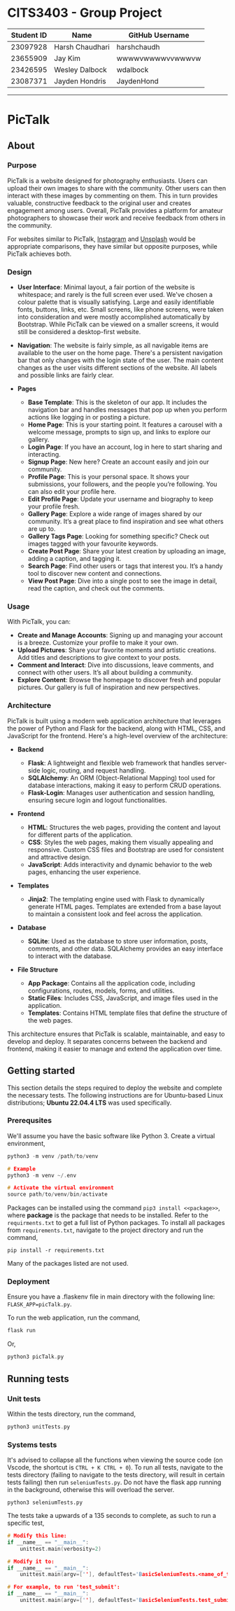 # CITS3403 - Group Project

|Student ID|Name|GitHub Username|
|----|----|----|
|23097928|Harsh Chaudhari|harshchaudh|
|23655909|Jay Kim|wwwwvwwwwvvwwwvw|
|23426595|Wesley Dalbock|wdalbock|
|23087371|Jayden Hondris|JaydenHond|


***
# PicTalk
## About
### Purpose
PicTalk is a website designed for photography enthusiasts. Users can upload their own images to share with the community. Other users can then interact with these images by commenting on them. This in turn provides valuable, constructive feedback to the original user and creates engagement among users.  Overall, PicTalk provides a platform for amateur photographers to showcase their work and receive feedback from others in the community.

For websites similar to PicTalk, [Instagram](https://www.instagram.com) and [Unsplash](https://unsplash.com/) would be appropriate comparisons, they have similar but opposite purposes, while PicTalk achieves both.

### Design
- **User Interface**: Minimal layout, a fair portion of the website is whitespace; and rarely is the full screen ever used. We've chosen a colour palette that is visually satisfying. Large and easily identifiable fonts, buttons, links, etc. Small screens, like phone screens, were taken into consideration and were mostly accomplished automatically by Bootstrap. While PicTalk can be viewed on a smaller screens, it would still be considered a desktop-first website.

- **Navigation**: The website is fairly simple, as all navigable items are available to the user on the home page. There's a persistent navigation bar that only changes with the login state of the user. The main content changes as the user visits different sections of the website. All labels and possible links are fairly clear.

- **Pages**
    - **Base Template**:
        This is the skeleton of our app. It includes the navigation bar and handles messages that pop up when you perform actions like logging in or posting a picture.
    - **Home Page**:
        This is your starting point. It features a carousel with a welcome message, prompts to sign up, and links to explore our gallery.
    - **Login Page**:
        If you have an account, log in here to start sharing and interacting.
    - **Signup Page**:
        New here? Create an account easily and join our community.
    - **Profile Page**:
        This is your personal space. It shows your submissions, your followers, and the people you’re following. You can also edit your profile here.
    - **Edit Profile Page**:
        Update your username and biography to keep your profile fresh.
    - **Gallery Page**:
        Explore a wide range of images shared by our community. It’s a great place to find inspiration and see what others are up to.
    - **Gallery Tags Page**:
        Looking for something specific? Check out images tagged with your favourite keywords.
    - **Create Post Page**:
        Share your latest creation by uploading an image, adding a caption, and tagging it.
    - **Search Page**:
        Find other users or tags that interest you. It’s a handy tool to discover new content and connections.
    - **View Post Page**:
        Dive into a single post to see the image in detail, read the caption, and check out the comments.
### Usage

With PicTalk, you can:

- **Create and Manage Accounts**: Signing up and managing your account is a breeze. Customize your profile to make it your own.
- **Upload Pictures**: Share your favorite moments and artistic creations. Add titles and descriptions to give context to your posts.
- **Comment and Interact**: Dive into discussions, leave comments, and connect with other users. It’s all about building a community.
- **Explore Content**: Browse the homepage to discover fresh and popular pictures. Our gallery is full of inspiration and new perspectives.

### Architecture


PicTalk is built using a modern web application architecture that leverages the power of Python and Flask for the backend, along with HTML, CSS, and JavaScript for the frontend. Here's a high-level overview of the architecture:

- **Backend**

    - **Flask**: A lightweight and flexible web framework that handles server-side logic, routing, and request handling.
    - **SQLAlchemy**: An ORM (Object-Relational Mapping) tool used for database interactions, making it easy to perform CRUD operations.
    - **Flask-Login**: Manages user authentication and session handling, ensuring secure login and logout functionalities.

- **Frontend**
    - **HTML**: Structures the web pages, providing the content and layout for different parts of the application.
    - **CSS**: Styles the web pages, making them visually appealing and responsive. Custom CSS files and Bootstrap are used for consistent and attractive design.
    - **JavaScript**: Adds interactivity and dynamic behavior to the web pages, enhancing the user experience.

- **Templates**
    - **Jinja2**: The templating engine used with Flask to dynamically generate HTML pages. Templates are extended from a base layout to maintain a consistent look and feel across the application.

- **Database**
    - **SQLite**: Used as the database to store user information, posts, comments, and other data. SQLAlchemy provides an easy interface to interact with the database.

- **File Structure**
    - **App Package**: Contains all the application code, including configurations, routes, models, forms, and utilities.
    - **Static Files**: Includes CSS, JavaScript, and image files used in the application.
    - **Templates**: Contains HTML template files that define the structure of the web pages.

This architecture ensures that PicTalk is scalable, maintainable, and easy to develop and deploy. It separates concerns between the backend and frontend, making it easier to manage and extend the application over time.

## Getting started
This section details the steps required to deploy the website and complete the necessary tests. The following instructions are for Ubuntu-based Linux distributions; **Ubuntu 22.04.4 LTS** was used specifically. 

### Prerequsites
We'll assume you have the basic software like Python 3. Create a virtual environment,

```cpp
python3 -m venv /path/to/venv

# Example 
python3 -m venv ~/.env

# Activate the virtual environment
source path/to/venv/bin/activate
```

Packages can be installed using the command `pip3 install <<package>>`, where **package** is the package that needs to be installed. Refer to the `requirments.txt` to get a full list of Python packages. To install all packages from `requirements.txt`, navigate to the project directory and run the command,

```
pip install -r requirements.txt
```
Many of the packages listed are not used.

### Deployment
Ensure you have a .flaskenv file in main directory with the following line:
`FLASK_APP=picTalk.py`.

To run the web application, run the command,
```cpp
flask run
```
Or,
```cpp
python3 picTalk.py
```

## Running tests
### Unit tests
Within the tests directory, run the command,
```cpp
python3 unitTests.py
```

### Systems tests
It's advised to collapse all the functions when viewing the source code (on Vscode, the shortcut is `CTRL + K CTRL + 0`). To run all tests, navigate to the tests directory (failing to navigate to the tests directory, will result in certain tests failing) then run `seleniumTests.py`. Do not have the flask app running in the background, otherwise this will overload the server.
```
python3 seleniumTests.py
```
The tests take a upwards of a 135 seconds to complete, as such to run a specific test, 
```cpp
# Modify this line:
if __name__ == "__main__":
    unittest.main(verbosity=2)

# Modify it to:
if __name__ == "__main__":
    unittest.main(argv=[''], defaultTest='BasicSeleniumTests.<name_of_test>', verbosity=2)

# For example, to run 'test_submit':
if __name__ == "__main__":
    unittest.main(argv=[''], defaultTest='BasicSeleniumTests.test_submit', verbosity=2)
```

